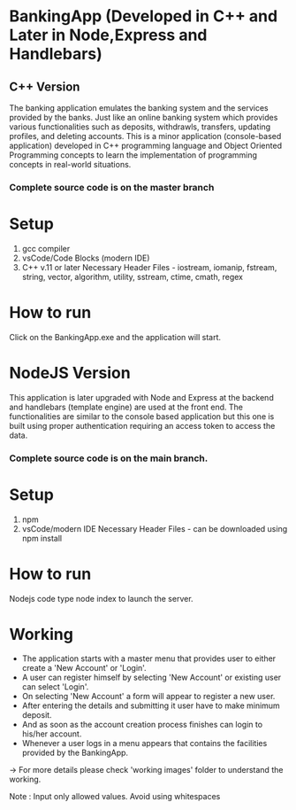 # BankingApp (Developed in C++ and Later in Node,Express and Handlebars)

## C++ Version
The banking application emulates the banking system and the services provided by the banks. Just like an online banking system which provides various functionalities
such as deposits, withdrawls, transfers, updating profiles, and deleting accounts. This is a minor application (console-based application) developed in C++ programming language
and Object Oriented Programming concepts to learn the implementation of programming concepts in real-world situations.

### Complete source code is on the master branch

# Setup
1. gcc compiler
2. vsCode/Code Blocks (modern IDE)
3. C++ v.11 or later
Necessary Header Files - iostream, iomanip, fstream, string, vector, algorithm, utility, sstream, ctime, cmath, regex

# How to run
Click on the BankingApp.exe and the application will start.

# NodeJS Version 
This application is later upgraded with Node and Express at the backend and handlebars (template engine) are used at the front end. The functionalities are similar to the console
based application but this one is built using proper authentication requiring an access token to access the data.

### Complete source code is on the main branch.

# Setup
1. npm
2. vsCode/modern IDE
Necessary Header Files - can be downloaded using npm install

# How to run
Nodejs code type node index to launch the server.


# Working
- The application starts with a master menu that provides user to either create a 'New Account' or 'Login'.
- A user can register himself by selecting 'New Account' or existing user can select 'Login'. 
- On selecting 'New Account' a form will appear to register a new user. 
- After entering the details and submitting it user have to make minimum deposit. 
- And as soon as the account creation process finishes can login to his/her account.
- Whenever a user logs in a menu appears that contains the facilities provided by the BankingApp.

-> For more details please check 'working images' folder to understand the working.

Note : 
Input only allowed values.
Avoid using whitespaces
